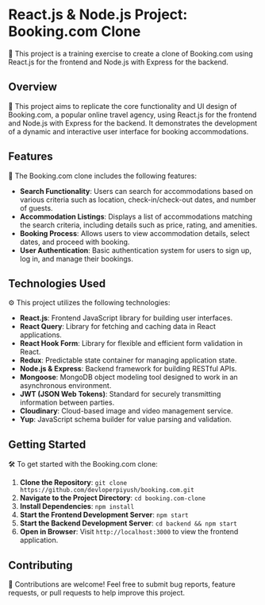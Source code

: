 # React.js & Node.js Project: Booking.com Clone

🏨 This project is a training exercise to create a clone of Booking.com using React.js for the frontend and Node.js with Express for the backend.

## Overview

🚀 This project aims to replicate the core functionality and UI design of Booking.com, a popular online travel agency, using React.js for the frontend and Node.js with Express for the backend. It demonstrates the development of a dynamic and interactive user interface for booking accommodations.

## Features

🛌 The Booking.com clone includes the following features:

- **Search Functionality**: Users can search for accommodations based on various criteria such as location, check-in/check-out dates, and number of guests.
- **Accommodation Listings**: Displays a list of accommodations matching the search criteria, including details such as price, rating, and amenities.
- **Booking Process**: Allows users to view accommodation details, select dates, and proceed with booking.
- **User Authentication**: Basic authentication system for users to sign up, log in, and manage their bookings.

## Technologies Used

⚙️ This project utilizes the following technologies:

- **React.js**: Frontend JavaScript library for building user interfaces.
- **React Query**: Library for fetching and caching data in React applications.
- **React Hook Form**: Library for flexible and efficient form validation in React.
- **Redux**: Predictable state container for managing application state.
- **Node.js & Express**: Backend framework for building RESTful APIs.
- **Mongoose**: MongoDB object modeling tool designed to work in an asynchronous environment.
- **JWT (JSON Web Tokens)**: Standard for securely transmitting information between parties.
- **Cloudinary**: Cloud-based image and video management service.
- **Yup**: JavaScript schema builder for value parsing and validation.

## Getting Started

🛠️ To get started with the Booking.com clone:

1. **Clone the Repository**: `git clone https://github.com/devloperpiyush/booking.com.git`
2. **Navigate to the Project Directory**: `cd booking.com-clone`
3. **Install Dependencies**: `npm install`
4. **Start the Frontend Development Server**: `npm start`
5. **Start the Backend Development Server**: `cd backend && npm start`
6. **Open in Browser**: Visit `http://localhost:3000` to view the frontend application.

## Contributing

🤝 Contributions are welcome! Feel free to submit bug reports, feature requests, or pull requests to help improve this project.

